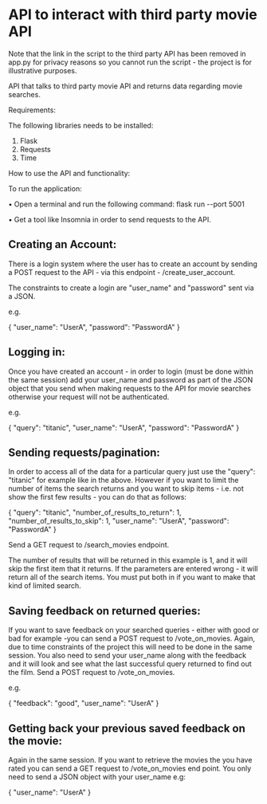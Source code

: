 # API to interact with third party movie API

Note that the link in the script to the third party API has been removed in app.py for privacy reasons
so you cannot run the script - the project is for illustrative purposes.

API that talks to third party movie API and returns data regarding movie searches.

Requirements:

The following libraries needs to be installed:

1) Flask
2) Requests
3) Time

How to use the API and functionality:

To run the application:

• Open a terminal and run the following command: flask run --port 5001

• Get a tool like Insomnia in order to send requests to the API.

## Creating an Account:

There is a login system where the user has to create an account by sending a POST request
to the API - via this endpoint - /create_user_account. 

The constraints to create a login are "user_name" and
"password" sent via a JSON.

e.g.

{
	"user_name": "UserA",
	"password": "PasswordA"
}

## Logging in:

Once you have created an account - in order to login (must be done within the same session) add your user_name and password as part of the JSON object that you send when making requests to the API for movie searches
otherwise your request will not be authenticated.

e.g.

{
	"query": "titanic",
	"user_name": "UserA",
	"password": "PasswordA"
}

## Sending requests/pagination:

In order to access all of the data for a particular query just use the "query": "titanic" for example like in
the above. However if you want to limit the number of items the search returns and you want to skip items - i.e. not show the first few results - you can do that as follows:

{
	"query": "titanic",
	"number_of_results_to_return": 1,
	"number_of_results_to_skip": 1,
	"user_name": "UserA",
	"password": "PasswordA"
}

Send a GET request to /search_movies endpoint.

The number of results that will be returned in this example is 1, and it will skip the first item that it returns.
If the parameters are entered wrong - it will return all of the search items. You must put both in if you want to make that kind of limited search.

## Saving feedback on returned queries:

If you want to save feedback on your searched queries - either with good or bad for example -you can send a POST
request to /vote_on_movies. Again, due to time constraints of the project this will need to be done in the same session.
You also need to send your user_name along with the feedback and it will look and see what the last successful query returned to find out the film. Send a POST request to /vote_on_movies.

e.g.

{
	"feedback": "good",
	"user_name": "UserA"
}

## Getting back your previous saved feedback on the movie:

Again in the same session. If you want to retrieve the movies the you have rated you can send a GET request to 
/vote_on_movies end point. You only need to send a JSON object with your user_name e.g:

{
	"user_name": "UserA"
}
